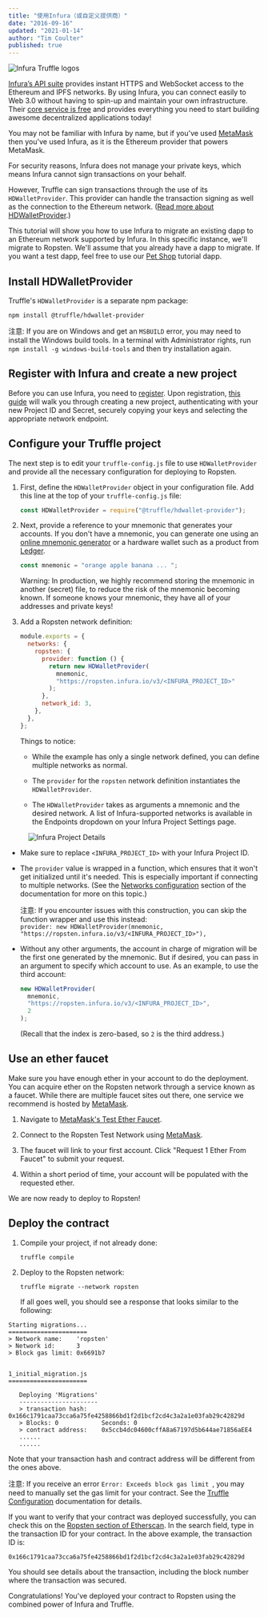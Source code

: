 ```yaml
---
title: "使用Infura（或自定义提供商）"
date: "2016-09-16"
updated: "2021-01-14"
author: "Tim Coulter"
published: true
---
```


![Infura Truffle logos](/img/tutorials/infura/infura-truffle.png)

[Infura’s API suite](https://infura.io/?&utm_source=truffle&utm_medium=referral&utm_campaign=tutorials&utm_content=truffleinfuraguide) provides instant HTTPS and WebSocket access to the Ethereum and IPFS networks. By using Infura, you can connect easily to Web 3.0 without having to spin-up and maintain your own infrastructure. Their [core service is free](https://infura.io/pricing?&utm_source=truffle&utm_medium=referral&utm_campaign=tutorials&utm_content=truffleinfuraguide) and provides everything you need to start building awesome decentralized applications today!

You may not be familiar with Infura by name, but if you've used [MetaMask](https://metamask.io) then you've used Infura, as it is the Ethereum provider that powers MetaMask.

For security reasons, Infura does not manage your private keys, which means Infura cannot sign transactions on your behalf.

However, Truffle can sign transactions through the use of its `HDWalletProvider`. This provider can handle the transaction signing as well as the connection to the Ethereum network. ([Read more about HDWalletProvider](https://github.com/trufflesuite/truffle/tree/develop/packages/hdwallet-provider).)

This tutorial will show you how to use Infura to migrate an existing dapp to an Ethereum network supported by Infura. In this specific instance, we'll migrate to Ropsten. We'll assume that you already have a dapp to migrate. If you want a test dapp, feel free to use our [Pet Shop](/tutorials/pet-shop) tutorial dapp.

## Install HDWalletProvider

Truffle's `HDWalletProvider` is a separate npm package:

```shell
npm install @truffle/hdwallet-provider
```

注意: If you are on Windows and get an `MSBUILD` error, you may need to install the Windows build tools. In a terminal with Administrator rights, run `npm install -g windows-build-tools` and then try installation again.

## Register with Infura and create a new project

Before you can use Infura, you need to [register](https://infura.io/signup?&utm_source=truffle&utm_medium=referral&utm_campaign=tutorials&utm_content=truffleinfuraguide). Upon registration, [this guide](https://blog.infura.io/getting-started-with-infura-28e41844cc89/?&utm_source=truffle&utm_medium=referral&utm_campaign=tutorials&utm_content=truffleinfuraguide) will walk you through creating a new project, authenticating with your new Project ID and Secret, securely copying your keys and selecting the appropriate network endpoint.

## Configure your Truffle project

The next step is to edit your `truffle-config.js` file to use `HDWalletProvider` and provide all the necessary configuration for deploying to Ropsten.

1. First, define the `HDWalletProvider` object in your configuration file. Add this line at the top of your `truffle-config.js` file:

   ```javascript
   const HDWalletProvider = require("@truffle/hdwallet-provider");
   ```

2. Next, provide a reference to your mnemonic that generates your accounts. If you don't have a mnemonic, you can generate one using an [online mnemonic generator](https://iancoleman.io/bip39) or a hardware wallet such as a product from [Ledger](https://www.ledger.com).

   ```javascript
   const mnemonic = "orange apple banana ... ";
   ```

   <p class="alert alert-danger">
   Warning: In production, we highly recommend storing the mnemonic in another (secret) file, to reduce the risk of the mnemonic becoming known. If someone knows your mnemonic, they have all of your addresses and private keys!

3. Add a Ropsten network definition:

   ```javascript
   module.exports = {
     networks: {
       ropsten: {
         provider: function () {
           return new HDWalletProvider(
             mnemonic,
             "https://ropsten.infura.io/v3/<INFURA_PROJECT_ID>"
           );
         },
         network_id: 3,
       },
     },
   };
   ```

   Things to notice:

   - While the example has only a single network defined, you can define multiple networks as normal.

   - The `provider` for the `ropsten` network definition instantiates the `HDWalletProvider`.

   - The `HDWalletProvider` takes as arguments a mnemonic and the desired network. A list of Infura-supported networks is available in the Endpoints dropdown on your Infura Project Settings page.

<figure class="screenshot">
  <img class="figure-shadow mb-2 w-100" src="/img/tutorials/infura/infura-project-details.png" alt="Infura Project Details">
</figure>

- Make sure to replace `<INFURA_PROJECT_ID>` with your Infura Project ID.

- The `provider` value is wrapped in a function, which ensures that it won't get initialized until it's needed. This is especially important if connecting to multiple networks. (See the [Networks configuration](http://trufflesuite.com/docs/advanced/configuration#networks) section of the documentation for more on this topic.)

  注意: If you encounter issues with this construction, you can skip the function wrapper and use this instead:<br />
  `provider: new HDWalletProvider(mnemonic, "https://ropsten.infura.io/v3/<INFURA_PROJECT_ID>"),`

- Without any other arguments, the account in charge of migration will be the first one generated by the mnemonic. But if desired, you can pass in an argument to specify which account to use. As an example, to use the third account:

  ```javascript
  new HDWalletProvider(
    mnemonic,
    "https://ropsten.infura.io/v3/<INFURA_PROJECT_ID>",
    2
  );
  ```

  (Recall that the index is zero-based, so `2` is the third address.)

## Use an ether faucet

Make sure you have enough ether in your account to do the deployment. You can acquire ether on the Ropsten network through a service known as a faucet. While there are multiple faucet sites out there, one service we recommend is hosted by [MetaMask](https://metamask.io/).

1. Navigate to [MetaMask's Test Ether Faucet](https://faucet.metamask.io/).

1. Connect to the Ropsten Test Network using [MetaMask](https://metamask.io/).

1. The faucet will link to your first account. Click "Request 1 Ether From Faucet" to submit your request.

1. Within a short period of time, your account will be populated with the requested ether.

We are now ready to deploy to Ropsten!

## Deploy the contract

1. Compile your project, if not already done:

   ```shell
   truffle compile
   ```

1. Deploy to the Ropsten network:

   ```shell
   truffle migrate --network ropsten
   ```

   If all goes well, you should see a response that looks similar to the following:

```
Starting migrations...
======================
> Network name:    'ropsten'
> Network id:      3
> Block gas limit: 0x6691b7


1_initial_migration.js
======================

   Deploying 'Migrations'
   ----------------------
   > transaction hash:    0x166c1791caa73cca6a75fe4258866bd1f2d1bcf2cd4c3a2a1e03fab29c42829d
   > Blocks: 0            Seconds: 0
   > contract address:    0x5ccb4dc04600cffA8a67197d5b644ae71856aEE4
   ......
   ......
```

Note that your transaction hash and contract address will be different from the ones above.

注意: If you receive an error `Error: Exceeds block gas limit `, you may need to manually set the gas limit for your contract. See the [Truffle Configuration](/docs/advanced/configuration) documentation for details.

If you want to verify that your contract was deployed successfully, you can check this on the [Ropsten section of Etherscan](https://ropsten.etherscan.io/). In the search field, type in the transaction ID for your contract. In the above example, the transaction ID is:

```
0x166c1791caa73cca6a75fe4258866bd1f2d1bcf2cd4c3a2a1e03fab29c42829d
```

You should see details about the transaction, including the block number where the transaction was secured.

Congratulations! You've deployed your contract to Ropsten using the combined power of Infura and Truffle.
